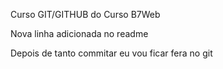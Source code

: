 Curso GIT/GITHUB do Curso B7Web

Nova linha adicionada no readme


Depois de tanto commitar eu vou ficar fera no git